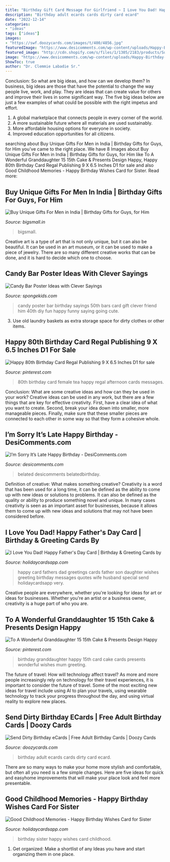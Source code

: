 ```yaml
---
title: "Birthday Gift Card Message For Girlfriend ~ I Love You Dad! Happy Father&#039;s Day Card"
description: "Birthday adult ecards cards dirty card ecard"
date: "2022-12-14"
categories:
- "ideas"
tags: ["ideas"]
images:
- "https://swf.doozycards.com/images/t/400/4856.jpg"
featuredImage: "https://www.desicomments.com/wp-content/uploads/Happy-Birthday-Sorry-I-Am-Late.gif"
featured_image: "http://cdn.shopify.com/s/files/1/1305/2183/products/SuperheroMuscleMug6_1200x630.jpg?v=1603718910"
image: "https://www.desicomments.com/wp-content/uploads/Happy-Birthday-Sorry-I-Am-Late.gif"
ShowToc: true
author: "Dr. Clemmie Labadie Sr."
---
```



Conclusion: So what are big ideas, and how can we develop them?
In business, big ideas are those that have the potential to change the way people live, work, and play. They are ideas that can create value for others and improve their lives in some significant way. The five big ideas below are just a few examples of what could be possible with the right impetus and effort.
1. A global marketplace that connects people in every corner of the world.
2. A more sustainable future where all materials are used sustainably.
3. More affordable housing options for everyone in society. 
4. Improved education opportunities for all citizens. 

	

		
searching about Buy Unique Gifts For Men in India | Birthday Gifts for Guys, for Him you've came to the right place. We have 8 Images about Buy Unique Gifts For Men in India | Birthday Gifts for Guys, for Him like To A Wonderful Granddaughter 15 15th Cake &amp; Presents Design Happy, Happy 80th Birthday Card Regal Publishing 9 X 6.5 Inches D1 for sale and also Good Childhood Memories - Happy Birthday Wishes Card for Sister. Read more:
		
    
## Buy Unique Gifts For Men In India | Birthday Gifts For Guys, For Him

<img loading=lazy src="http://cdn.shopify.com/s/files/1/1305/2183/products/SuperheroMuscleMug6_1200x630.jpg?v=1603718910" onerror="this.onerror=null;this.src='https://tse2.mm.bing.net/th?id=OIP.JFa4QdJ2qV2EquKC6-_kxgHaHa&amp;pid=15.1';" alt="Buy Unique Gifts For Men in India | Birthday Gifts for Guys, for Him">

_Source: bigsmall.in_

>bigsmall. 

	

Creative art is a type of art that is not only unique, but it can also be beautiful. It can be used in an art museum, or it can be used to make a piece of jewelry. There are so many different creative works that can be done, and it is hard to decide which one to choose.

    
## Candy Bar Poster Ideas With Clever Sayings

<img loading=lazy src="http://spongekids.com/wp-content/uploads/2015/01/candy-bar-sayings/8-candy-bar-saying-ideas.jpg" onerror="this.onerror=null;this.src='https://tse4.mm.bing.net/th?id=OIP.ZCQ7LAyHzLc_TkZApETBdwHaJ4&amp;pid=15.1';" alt="Candy Bar Poster Ideas with Clever Sayings">

_Source: spongekids.com_

>candy poster bar birthday sayings 50th bars card gift clever friend him 40th diy fun happy funny saying going cute. 

	

3. Use old laundry baskets as extra storage space for dirty clothes or other items.

    
## Happy 80th Birthday Card Regal Publishing 9 X 6.5 Inches D1 For Sale

<img loading=lazy src="https://i.pinimg.com/736x/3d/12/71/3d1271455fb82d8d865e6b645dc3524d.jpg" onerror="this.onerror=null;this.src='https://tse2.mm.bing.net/th?id=OIP.tr2HhhRfTaYzIFlMHnaiSAHaKq&amp;pid=15.1';" alt="Happy 80th Birthday Card Regal Publishing 9 X 6.5 Inches D1 for sale">

_Source: pinterest.com_

>80th birthday card female tea happy regal afternoon cards messages. 

	

Conclusion: What are some creative ideas and how can they be used in your work?
Creative ideas can be used in any work, but there are a few things that are key for effective creativity. First, have a clear idea of what you want to create. Second, break your idea down into smaller, more manageable pieces. Finally, make sure that these smaller pieces are connected to each other in some way so that they form a cohesive whole.

    
## I’m Sorry It’s Late Happy Birthday - DesiComments.com

<img loading=lazy src="https://www.desicomments.com/wp-content/uploads/Happy-Birthday-Sorry-I-Am-Late.gif" onerror="this.onerror=null;this.src='https://tse4.mm.bing.net/th?id=OIP.60ls2NshP3JEPoi9JS_slgHaHa&amp;pid=15.1';" alt="I’m Sorry It’s Late Happy Birthday - DesiComments.com">

_Source: desicomments.com_

>belated desicomments belatedbirthday. 

	

Definition of creative: What makes something creative?
Creativity is a word that has been used for a long time, it can be defined as the ability to come up with new ideas or solutions to problems. It can also be defined as the quality or ability to produce something novel and unique. In many cases creativity is seen as an important asset for businesses, because it allows them to come up with new ideas and solutions that may not have been considered before.

    
## I Love You Dad! Happy Father&#039;s Day Card | Birthday &amp; Greeting Cards By

<img loading=lazy src="https://www.holidaycardsapp.com/assets/card/father27.png" onerror="this.onerror=null;this.src='https://tse3.mm.bing.net/th?id=OIP.LKAUfO-ccVpMdSQ7kKVyaQAAAA&amp;pid=15.1';" alt="I Love You Dad! Happy Father&#039;s Day Card | Birthday &amp; Greeting Cards by">

_Source: holidaycardsapp.com_

>happy card fathers dad greetings cards father son daughter wishes greeting birthday messages quotes wife husband special send holidaycardsapp very. 

	

Creative people are everywhere, whether you're looking for ideas for art or ideas for businesses. Whether you're an artist or a business owner, creativity is a huge part of who you are.

    
## To A Wonderful Granddaughter 15 15th Cake &amp; Presents Design Happy

<img loading=lazy src="https://i.pinimg.com/736x/ef/82/b1/ef82b12c97ef3546ef90a960eba1da52.jpg" onerror="this.onerror=null;this.src='https://tse4.mm.bing.net/th?id=OIP.OVCxf2THrXmbVKJm_2rrrAHaOa&amp;pid=15.1';" alt="To A Wonderful Granddaughter 15 15th Cake &amp; Presents Design Happy">

_Source: pinterest.com_

>birthday granddaughter happy 15th card cake cards presents wonderful wishes mum greeting. 

	

The future of travel: How will technology affect travel?
As more and more people increasingly rely on technology for their travel experiences, it is important to consider the future of travel. Some of the most exciting new ideas for travel include using AI to plan your travels, using wearable technology to track your progress throughout the day, and using virtual reality to explore new places.

    
## Send Dirty Birthday ECards | Free Adult Birthday Cards | Doozy Cards

<img loading=lazy src="https://swf.doozycards.com/images/t/400/4856.jpg" onerror="this.onerror=null;this.src='https://tse4.mm.bing.net/th?id=OIP.DKtmxCcrn_maDpQ0-znHzwAAAA&amp;pid=15.1';" alt="Send Dirty Birthday eCards | Free Adult Birthday Cards | Doozy Cards">

_Source: doozycards.com_

>birthday adult ecards cards dirty card ecard. 

	

There are so many ways to make your home more stylish and comfortable, but often all you need is a few simple changes. Here are five ideas for quick and easyhome improvements that will make your place look and feel more presentable.

    
## Good Childhood Memories - Happy Birthday Wishes Card For Sister

<img loading=lazy src="https://www.holidaycardsapp.com/assets/card/b_day_fsi89.png" onerror="this.onerror=null;this.src='https://tse3.mm.bing.net/th?id=OIP.YW89XAvZq8XU4sGBVvrYKAAAAA&amp;pid=15.1';" alt="Good Childhood Memories - Happy Birthday Wishes Card for Sister">

_Source: holidaycardsapp.com_

>birthday sister happy wishes card childhood. 

	

1. Get organized: Make a shortlist of any Ideas you have and start organizing them in one place.

